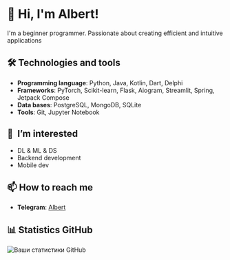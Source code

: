# 👋 Hi, I'm Albert! 

I'm a beginner programmer. Passionate about creating efficient and intuitive applications

## 🛠️ Technologies and tools
- **Programming language**: Python, Java, Kotlin, Dart, Delphi
- **Frameworks**: PyTorch, Scikit-learn, Flask, Aiogram, Streamlit, Spring, Jetpack Compose
- **Data bases**: PostgreSQL, MongoDB, SQLite
- **Tools**: Git, Jupyter Notebook

## 🌱  I’m interested 
- DL & ML & DS
- Backend development 
- Mobile dev

## 📫 How to reach me
- **Telegram**: [Albert](https://t.me/itbert) 

## 📊 Statistics GitHub 
![Ваши статистики GitHub](https://github-readme-stats.vercel.app/api?username=itbert&show_icons=true&theme=radical) 
